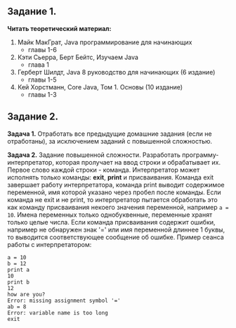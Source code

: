 ## Задание 1.

**Читать теоретический материал:**

1. Майк МакГрат, Java программирование для начинающих
   - главы 1-6
2. Кэти Сьерра, Берт Бейтс, Изучаем Java
   - глава 1
3. Герберт Шилдт, Java 8 руководство для начинающих (6 издание)
   - главы 1-5
4. Кей Хорстманн, Core Java, Том 1. Основы (10 издание)
   - главы 1-3

## Задание 2.

**Задача 1.**
Отработать все предыдущие домашние задания (если не отработаны), за исключением заданий с повышенной сложностью.

**Задача 2.**
Задание повышенной сложности.
Разработать программу-интерпретатор, которая пролучает на ввод строки и обрабатывает их. Первое слово каждой строки - команда.
Интерпретатор может исполнять только команды: **exit**, **print** и присваивания. Команда exit завершает работу интерпретатора,
команда print выводит содержимое переменной, имя которой указано через пробел после команды. Если команда не exit и не print,
то интерпретатор пытается обработать это как команду присваивания некоего значения переменной, например ```a = 10```.
Имена переменных только однобуквенные, переменные хранят только целые числа. Если команда присваивания содержит ошибки,
например не обнаружен знак '=' или имя переменной длиннее 1 буквы, то выводится соответствующее сообщение об ошибке.
Пример сеанса работы с интерпретатором:
```
a = 10
b = 12
print a
10
print b
12
how are you?
Error: missing assignment symbol '='
ab = 8
Error: variable name is too long
exit
```